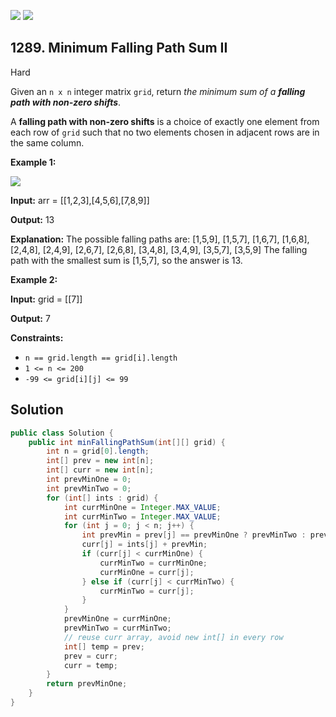 [![](https://img.shields.io/github/stars/javadev/LeetCode-in-Java?label=Stars&style=flat-square)](https://github.com/javadev/LeetCode-in-Java)
[![](https://img.shields.io/github/forks/javadev/LeetCode-in-Java?label=Fork%20me%20on%20GitHub%20&style=flat-square)](https://github.com/javadev/LeetCode-in-Java/fork)

## 1289\. Minimum Falling Path Sum II

Hard

Given an `n x n` integer matrix `grid`, return _the minimum sum of a **falling path with non-zero shifts**_.

A **falling path with non-zero shifts** is a choice of exactly one element from each row of `grid` such that no two elements chosen in adjacent rows are in the same column.

**Example 1:**

![](https://assets.leetcode.com/uploads/2021/08/10/falling-grid.jpg)

**Input:** arr = \[\[1,2,3],[4,5,6],[7,8,9]]

**Output:** 13

**Explanation:** The possible falling paths are: [1,5,9], [1,5,7], [1,6,7], [1,6,8], [2,4,8], [2,4,9], [2,6,7], [2,6,8], [3,4,8], [3,4,9], [3,5,7], [3,5,9] The falling path with the smallest sum is [1,5,7], so the answer is 13.

**Example 2:**

**Input:** grid = \[\[7]]

**Output:** 7

**Constraints:**

*   `n == grid.length == grid[i].length`
*   `1 <= n <= 200`
*   `-99 <= grid[i][j] <= 99`

## Solution

```java
public class Solution {
    public int minFallingPathSum(int[][] grid) {
        int n = grid[0].length;
        int[] prev = new int[n];
        int[] curr = new int[n];
        int prevMinOne = 0;
        int prevMinTwo = 0;
        for (int[] ints : grid) {
            int currMinOne = Integer.MAX_VALUE;
            int currMinTwo = Integer.MAX_VALUE;
            for (int j = 0; j < n; j++) {
                int prevMin = prev[j] == prevMinOne ? prevMinTwo : prevMinOne;
                curr[j] = ints[j] + prevMin;
                if (curr[j] < currMinOne) {
                    currMinTwo = currMinOne;
                    currMinOne = curr[j];
                } else if (curr[j] < currMinTwo) {
                    currMinTwo = curr[j];
                }
            }
            prevMinOne = currMinOne;
            prevMinTwo = currMinTwo;
            // reuse curr array, avoid new int[] in every row
            int[] temp = prev;
            prev = curr;
            curr = temp;
        }
        return prevMinOne;
    }
}
```